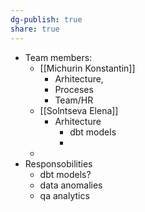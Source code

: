 ```yaml
---
dg-publish: true
share: true
---
```

- Team members:
	- [[Michurin Konstantin]]
		- Arhitecture,
		- Proceses
		- Team/HR
	- [[Solntseva Elena]]
		- Arhitecture
			- dbt models
			-
	-
- Responsobilities
	- dbt models?
	- data anomalies
	- qa analytics